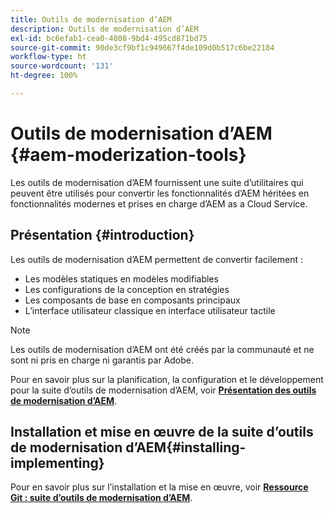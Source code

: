 ```yaml
---
title: Outils de modernisation d’AEM
description: Outils de modernisation d’AEM
exl-id: bc6efab1-cea0-4808-9bd4-495cd871bd75
source-git-commit: 90de3cf9bf1c949667f4de109d0b517c6be22184
workflow-type: ht
source-wordcount: '131'
ht-degree: 100%

---
```


# Outils de modernisation d’AEM {#aem-moderization-tools}

Les outils de modernisation d’AEM fournissent une suite d’utilitaires qui peuvent être utilisés pour convertir les fonctionnalités d’AEM héritées en fonctionnalités modernes et prises en charge d’AEM as a Cloud Service.


## Présentation {#introduction}

Les outils de modernisation d’AEM permettent de convertir facilement :

* Les modèles statiques en modèles modifiables
* Les configurations de la conception en stratégies
* Les composants de base en composants principaux
* L’interface utilisateur classique en interface utilisateur tactile

>[!NOTE]
>Les outils de modernisation d’AEM ont été créés par la communauté et ne sont ni pris en charge ni garantis par Adobe.

Pour en savoir plus sur la planification, la configuration et le développement pour la suite d’outils de modernisation d’AEM, voir **[Présentation des outils de modernisation d’AEM](https://opensource.adobe.com/aem-modernize-tools/)**.

## Installation et mise en œuvre de la suite d’outils de modernisation d’AEM{#installing-implementing}

Pour en savoir plus sur l’installation et la mise en œuvre, voir **[Ressource Git : suite d’outils de modernisation d’AEM](https://github.com/adobe/aem-modernize-tools)**.
